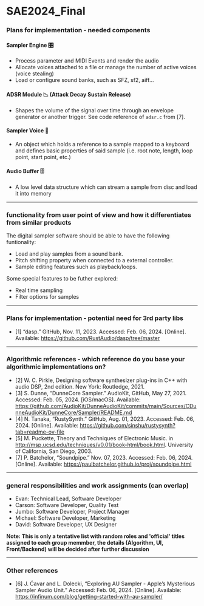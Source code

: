 # SAE2024_Final

### Plans for implementation - needed components

#### Sampler Engine 🎛️

- Process parameter and MIDI Events and render the audio
- Allocate voices attached to a file or manage the number of active voices (voice stealing)
- Load or configure sound banks, such as SFZ, sf2, aiff...

#### ADSR Module 📉 (Attack Decay Sustain Release)

- Shapes the volume of the signal over time through an envelope generator or another trigger. See code reference of `adsr.c` from [7].

#### Sampler Voice 🎹

- An object which holds a reference to a sample mapped to a keyboard and defines basic properties of said sample (i.e. root note, length, loop point, start point, etc.)

#### Audio Buffer 🗄️

- A low level data structure which can stream a sample from disc and load it into memory

---

### functionality from user point of view and how it differentiates from similar products

The digital sampler software should be able to have the following funtionality:

- Load and play samples from a sound bank.
- Pitch shifting property when connected to a external controller.
- Sample editing features such as playback/loops.

Some special features to be futher explored:

- Real time sampling
- Filter options for samples

---

### Plans for implementation - potential need for 3rd party libs

- [1] “dasp.” GitHub, Nov. 11, 2023. Accessed: Feb. 06, 2024. [Online]. Available: <https://github.com/RustAudio/dasp/tree/master>

---

### Algorithmic references - which reference do you base your algorithmic implementations on?

- [2] W. C. Pirkle, Designing software synthesizer plug-ins in C++ with audio DSP, 2nd edition. New York: Routledge, 2021.
- [3] S. Dunne, “DunneCore Sampler.” AudioKit, GitHub, May 27, 2021. Accessed: Feb. 05, 2024. [iOS/macOS]. Available: <https://github.com/AudioKit/DunneAudioKit/commits/main/Sources/CDunneAudioKit/DunneCore/Sampler/README.md>
- [4] N. Tanaka, “RustySynth.” GitHub, Aug. 01, 2023. Accessed: Feb. 06, 2024. [Online]. Available: <https://github.com/sinshu/rustysynth?tab=readme-ov-file>
- [5] M. Puckette, Theory and Techniques of Electronic Music. in <http://msp.ucsd.edu/techniques/v0.01/book-html/book.html>. University of California, San Diego, 2003.
- [7] P. Batchelor, “Soundpipe.” Nov. 07, 2023. Accessed: Feb. 06, 2024. [Online]. Available: <https://paulbatchelor.github.io/proj/soundpipe.html>

---

### general responsibilities and work assignments (can overlap)

- Evan: Technical Lead, Software Developer
- Carson: Software Developer, Quality Test
- Jumbo: Software Developer, Project Manager
- Michael: Software Developer, Marketing
- David: Software Developer, UX Designer

**Note: This is only a tentative list with random roles and 'official' titles assigned to each group memmber, the details (Algorithm, UI, Front/Backend) will be decided after further discussion**

---

### Other references

- [6] J. Ćavar and L. Dolecki, “Exploring AU Sampler - Apple’s Mysterious Sampler Audio Unit.” Accessed: Feb. 06, 2024. [Online]. Available: <https://infinum.com/blog/getting-started-with-au-sampler/>
